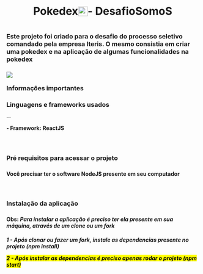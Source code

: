 <h1 style='display: flex;align-items: center;justify-content: center;'> Pokedex <img width=25px src='https://imagensemoldes.com.br/wp-content/uploads/2020/04/Pokebola-Pok%C3%A9mon-PNG-1024x1022.png'> - DesafioSomoS<h1/>

<h3 style='display: flex; align-items: center;'>  Este projeto foi criado para o desafio do processo seletivo comandado pela empresa Iteris. O mesmo consistia em criar uma pokedex e na aplicação de algumas funcionalidades na pokedex <h3/>

<img src='/public/Captura de Tela 2022-08-16 às 13.04.43.png'>



Informações importantes

<h3>Linguagens e frameworks usados <h3/>
<h4 style='font-size: 1px'> - Linguagem: Javascript <h4/>
<h4> - Framework: ReactJS <h4/>


<br>

<h3>Pré requisitos para acessar o projeto<h3>
<h4> Você precisar ter o software NodeJS presente em seu computador <h4/>

<br>


<h3> Instalação da aplicação <h3/>
<h4> <b>Obs:<b/> <i>Para instalar a aplicação é preciso ter ela presente em sua máquina, através de um clone ou um fork<i/> <h4/>
<p>  <b>1 - Após clonar ou fazer um fork, instale as dependencias presente no projeto (npm install)<b/> <p/>
<p> <mark>2 - Após instalar as dependencias é preciso apenas rodar o projeto (npm start)<mark> <p/>
